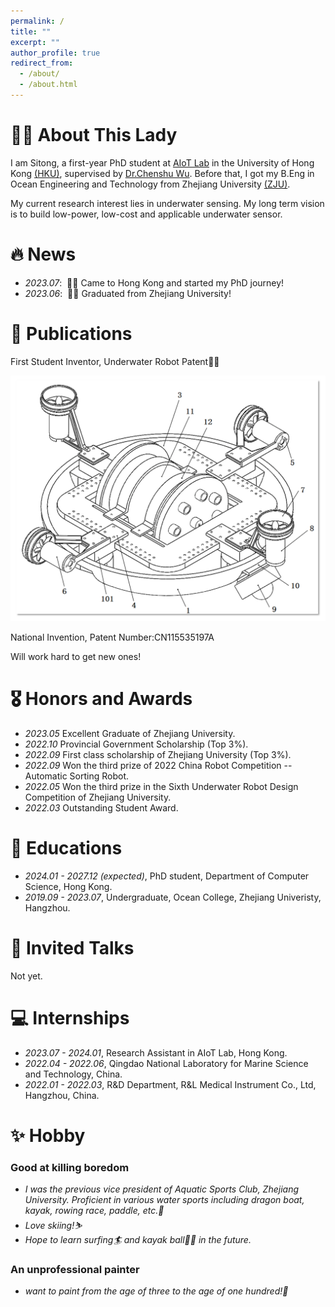```yaml
---
permalink: /
title: ""
excerpt: ""
author_profile: true
redirect_from: 
  - /about/
  - /about.html
---
```

# 🕵️‍♀️ About This Lady
I am Sitong, a first-year PhD student at [AIoT Lab](https://aiot.hku.hk/) in the University of Hong Kong [(HKU)](https://www.hku.hk/), supervised by [Dr.Chenshu Wu](https://cswu.me/). Before that, I got my B.Eng in Ocean Engineering and Technology from Zhejiang University [(ZJU)](https://www.zju.edu.cn/).

My current research interest lies in underwater sensing. My long term vision is to build low-power, low-cost and applicable underwater sensor.

# 🔥 News
- *2023.07*: &nbsp;🎉🎉 Came to Hong Kong and started my PhD journey!
- *2023.06*: &nbsp;🎉🎉 Graduated from Zhejiang University! 

# 📝 Publications 
First Student Inventor, Underwater Robot Patent🤖️🌊

![Our Robot](images/robot.png)

National Invention, Patent Number:CN115535197A


Will work hard to get new ones!

# 🎖 Honors and Awards
- *2023.05* Excellent Graduate of Zhejiang University. 
- *2022.10* Provincial Government Scholarship (Top 3%). 
- *2022.09* First class scholarship of Zhejiang University (Top 3%).
- *2022.09* Won the third prize of 2022 China Robot Competition -- Automatic Sorting Robot.
- *2022.05* Won the third prize in the Sixth Underwater Robot Design Competition of Zhejiang University.
- *2022.03* Outstanding Student Award.

# 📖 Educations
- *2024.01 - 2027.12 (expected)*, PhD student, Department of Computer Science, Hong Kong. 
- *2019.09 - 2023.07*, Undergraduate, Ocean College, Zhejiang Univeristy, Hangzhou. 

# 💬 Invited Talks
Not yet.

# 💻 Internships
- *2023.07 - 2024.01*, Research Assistant in AIoT Lab, Hong Kong.
- *2022.04 - 2022.06*, Qingdao National Laboratory for Marine Science and Technology, China.
- *2022.01 - 2022.03*, R&D Department, R&L Medical Instrument Co., Ltd, Hangzhou, China.

# ✨ Hobby
### Good at killing boredom
- *I was the previous vice president of Aquatic Sports Club, Zhejiang University. Proficient in various water sports including dragon boat, kayak, rowing race, paddle, etc.🚣*
- *Love skiing!⛷*
- *Hope to learn surfing🏄 and kayak ball🤽‍♀️ in the future.*
### An unprofessional painter
- *want to paint from the age of three to the age of one hundred!🎨*
